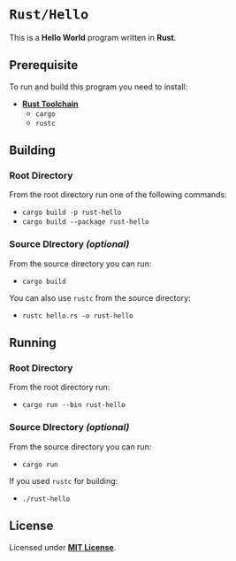 # `Rust/Hello`

This is a **Hello World** program written in **Rust**.

## Prerequisite

To run and build this program you need to install:

* [**Rust Toolchain**](https://www.rust-lang.org/tools/install)
  * `cargo`
  * `rustc`

## Building

### Root Directory

From the root directory run one of the following commands:

* `cargo build -p rust-hello`
* `cargo build --package rust-hello`

### Source DIrectory _(optional)_

From the source directory you can run:

* `cargo build`

You can also use `rustc` from the source directory:

* `rustc hello.rs -o rust-hello`

## Running

### Root Directory

From the root directory run:

* `cargo run --bin rust-hello`

### Source DIrectory _(optional)_


From the source directory you can run:

* `cargo run`

If you used `rustc` for building:

* `./rust-hello`

## License

Licensed under [**MIT License**](https://github.com/altersabeh/codes/blob/main/LICENSE).
